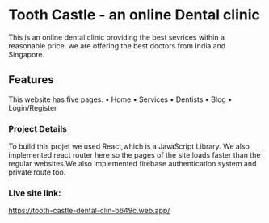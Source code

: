 # Tooth Castle - an online Dental clinic

This is an online dental clinic providing the best sevrices within a reasonable price.
we are offering the best doctors from India and Singapore.

## Features
This website has five pages.
• Home 
• Services 
• Dentists 
• Blog 
• Login/Register 

### Project Details
To build this projet we used React,which is a JavaScript Library. We also implemented react router here so the pages of the site loads faster than the regular websites.We also implemented firebase authentication system and private route too.


### Live site link:
https://tooth-castle-dental-clin-b649c.web.app/
